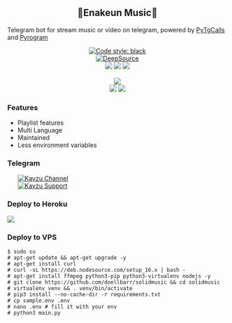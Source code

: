 <h2 align="center">🎵Enakeun Music🎵 </h2>
<p>
Telegram bot for stream music or video on telegram, 
powered by <a href="https://github.com/pytgcalls/pytgcalls">PyTgCalls</a>
and <a href="https://github.com/pyrogram/pyrogram">Pyrogram</a>
</p>

<div align="center">
    <a href="https://github.com/psf/black"><img alt="Code style: black" src="https://img.shields.io/badge/code%20style-black-000000.svg"></a> <br /> 
    <a href="https://deepsource.io/gh/Kayzyu/EnakeunMusic/?ref=repository-badge"><img src="https://static.deepsource.io/deepsource-badge-light-mini.svg" alt="DeepSource"></a><br> 
    <a href="https://github.com/pyrogram/pyrogram"><img src="https://img.shields.io/badge/Pyrogram-1.2.9-blue?logo=github"></a>
    <a href="https://python.org"><img src="https://img.shields.io/badge/Python-3.9.7-blue?logo=python&logoColor=yellow"></a>
    <a href="https://github.com/pytgcalls/pytgcalls"><img src="https://img.shields.io/badge/PyTgCalls-0.8.1-blue?logo=github"></a> <br> <br>
    <a href="https://github.com/Kayzyu/EnakeunMusic"><img src="https://img.shields.io/github/repo-size/Kayzyu/EnakeunMusic?logo=github"></a> <br>
    <a href="https://github.com/Kayzyu/EnakeunMusic"><img src="https://img.shields.io/github/forks/Kayzyu/EnakeunMusic?logo=github"></a>
    <a href="https://github.com/Kayzyu/EnakeunMusic"><img src="https://img.shields.io/github/stars/Kayzyu/EnakeunMusic?logo=github"></a>
</div>

<h3>Features</h3> 
<ul>
    <li>Playlist features</li>
    <li>Multi Language</li>
    <li>Maintained</li>
    <li>Less environment variables</li>
</ul>

<h3>Telegram</h3>
<ul>
    <a href="https://t.me/kayzuchannel"><img alt="Kayzu Channel" src="https://img.shields.io/badge/Kayzu-Channel-blue.svg?logo=telegram"></a> <br/>
    <a href="https://t.me/KayzuSupport"><img alt="Kayzu Support" src="https://img.shields.io/badge/Kayzu-Support-blue.svg?logo=telegram"></a> <br/>
</ul>

<h3>Deploy to Heroku </h3>
<div>
    <a href="https://heroku.com/deploy?template=https://github.com/Kayzyu/EnakeunMusic.git"><img src="https://www.herokucdn.com/deploy/button.svg"></a>
</div>

### Deploy to VPS
```
$ sudo su
# apt-get update && apt-get upgrade -y
# apt-get install curl
# curl -sL https://deb.nodesource.com/setup_16.x | bash - 
# apt-get install ffmpeg python3-pip python3-virtualenv nodejs -y 
# git clone https://github.com/doellbarr/solidmusic && cd solidmusic 
# virtualenv venv && . venv/bin/activate 
# pip3 install --no-cache-dir -r requirements.txt 
# cp sample.env .env 
# nano .env # fill it with your env 
# python3 main.py
```
